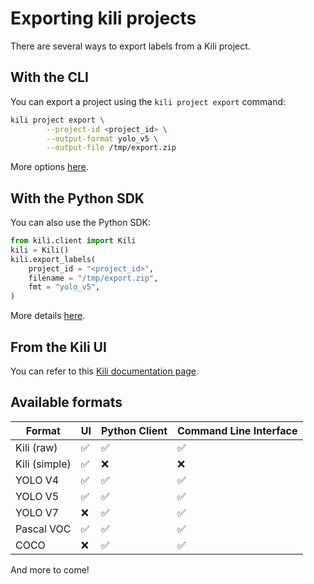 # Exporting kili projects

There are several ways to export labels from a Kili project.

## With the CLI

You can export a project using the `kili project export` command:

```bash
kili project export \
        --project-id <project_id> \
        --output-format yolo_v5 \
        --output-file /tmp/export.zip
```

More options [here](https://python-sdk-docs.kili-technology.com/latest/cli/reference/#export).

## With the Python SDK

You can also use the Python SDK:

```python
from kili.client import Kili
kili = Kili()
kili.export_labels(
    project_id = "<project_id>",
    filename = "/tmp/export.zip",
    fmt = "yolo_v5",
)
```

More details [here](https://python-sdk-docs.kili-technology.com/latest/sdk/label/#kili.queries.label.__init__.QueriesLabel.export_labels).

## From the Kili UI

You can refer to this [Kili documentation page](https://docs.kili-technology.com/docs/exporting-project-data).

## Available formats

| Format        | UI  | Python Client | Command Line Interface |
| ------------- | --- | ------------- | ---------------------- |
| Kili (raw)    | ✅   | ✅             | ✅                      |
| Kili (simple) | ✅   | ❌             | ❌                      |
| YOLO V4       | ✅   | ✅             | ✅                      |
| YOLO V5       | ✅   | ✅             | ✅                      |
| YOLO V7       | ❌   | ✅             | ✅                      |
| Pascal VOC    | ✅   | ✅             | ✅                      |
| COCO          | ❌   | ✅             | ✅                      |

And more to come!
